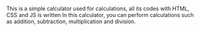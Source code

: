 #####
This is a simple calculator used for calculations, all its codes with 
HTML,
CSS and
 JS
is written
In this calculator, you can perform calculations such as addition, subtraction, multiplication and division.
